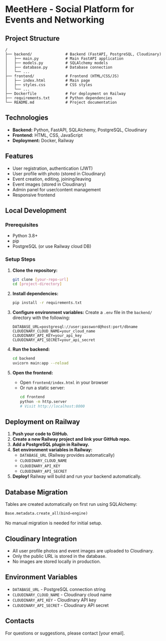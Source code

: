 # MeetHere - Social Platform for Events and Networking

## Project Structure

```
/
├── backend/               # Backend (FastAPI, PostgreSQL, Cloudinary)
│   ├── main.py            # Main FastAPI application
│   ├── models.py          # SQLAlchemy models
│   ├── database.py        # Database connection
│   └── ...
├── frontend/              # Frontend (HTML/CSS/JS)
│   ├── index.html         # Main page
│   ├── styles.css         # CSS styles
│   └── ...
├── Dockerfile             # For deployment on Railway
├── requirements.txt       # Python dependencies
└── README.md              # Project documentation
```

## Technologies
- **Backend:** Python, FastAPI, SQLAlchemy, PostgreSQL, Cloudinary
- **Frontend:** HTML, CSS, JavaScript
- **Deployment:** Docker, Railway

## Features
- User registration, authentication (JWT)
- User profile with photo (stored in Cloudinary)
- Event creation, editing, joining/leaving
- Event images (stored in Cloudinary)
- Admin panel for user/content management
- Responsive frontend

## Local Development

### Prerequisites
- Python 3.8+
- pip
- PostgreSQL (or use Railway cloud DB)

### Setup Steps

1. **Clone the repository:**
   ```bash
   git clone [your-repo-url]
   cd [project-directory]
   ```

2. **Install dependencies:**
   ```bash
   pip install -r requirements.txt
   ```

3. **Configure environment variables:**
   Create a `.env` file in the `backend/` directory with the following:
   ```env
   DATABASE_URL=postgresql://user:password@host:port/dbname
   CLOUDINARY_CLOUD_NAME=your_cloud_name
   CLOUDINARY_API_KEY=your_api_key
   CLOUDINARY_API_SECRET=your_api_secret
   ```

4. **Run the backend:**
   ```bash
   cd backend
   uvicorn main:app --reload
   ```

5. **Open the frontend:**
   - Open `frontend/index.html` in your browser
   - Or run a static server:
     ```bash
     cd frontend
     python -m http.server
     # Visit http://localhost:8000
     ```

## Deployment on Railway

1. **Push your code to GitHub.**
2. **Create a new Railway project and link your GitHub repo.**
3. **Add a PostgreSQL plugin in Railway.**
4. **Set environment variables in Railway:**
   - `DATABASE_URL` (Railway provides automatically)
   - `CLOUDINARY_CLOUD_NAME`
   - `CLOUDINARY_API_KEY`
   - `CLOUDINARY_API_SECRET`
5. **Deploy!** Railway will build and run your backend automatically.

## Database Migration
Tables are created automatically on first run using SQLAlchemy:
```python
Base.metadata.create_all(bind=engine)
```
No manual migration is needed for initial setup.

## Cloudinary Integration
- All user profile photos and event images are uploaded to Cloudinary.
- Only the public URL is stored in the database.
- No images are stored locally in production.

## Environment Variables
- `DATABASE_URL` - PostgreSQL connection string
- `CLOUDINARY_CLOUD_NAME` - Cloudinary cloud name
- `CLOUDINARY_API_KEY` - Cloudinary API key
- `CLOUDINARY_API_SECRET` - Cloudinary API secret

## Contacts
For questions or suggestions, please contact [your email]. 
